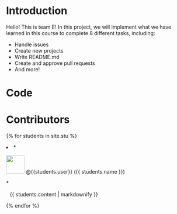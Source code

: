 # Introduction
Hello! This is team E!
In this project, we will implement what we have learned in this course to complete 8 different tasks, including:
* Handle issues
* Create new projects
* Write README.md
* Create and approve pull requests
* And more!

# Code
# Contributors
{% for students in site.stu %}
<li>
* <p><img src="{{ students.image }}" width="50" height="50"> @{{students.user}} ({{ students.name }})</p>  
  * <p style="margin-left: 10px;">{{ students.content | markdownify }}</p>
</li>
{% endfor %}